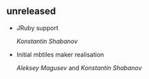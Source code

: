 ## unreleased ##

*   JRuby support

    *Konstantin Shabanov*

*   Initial mbtiles maker realisation

    *Aleksey Magusev* and *Konstantin Shabanov*
